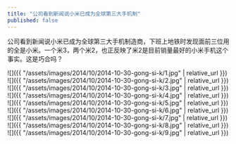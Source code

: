 ```yaml
---
title: "公司看到新闻说小米已成为全球第三大手机制"
published: false
---
```

公司看到新闻说小米已成为全球第三大手机制造商，下班上地铁时发现面前三位用的全是小米。一个米3，两个米2，也正反映了米2是目前销量最好的小米手机这个事实。这是巧合吗？



![]({{ "/assets/images/2014/10/2014-10-30-gong-si-k/1.jpg" | relative_url }})
![]({{ "/assets/images/2014/10/2014-10-30-gong-si-k/2.jpg" | relative_url }})
![]({{ "/assets/images/2014/10/2014-10-30-gong-si-k/3.jpg" | relative_url }})
![]({{ "/assets/images/2014/10/2014-10-30-gong-si-k/4.jpg" | relative_url }})
![]({{ "/assets/images/2014/10/2014-10-30-gong-si-k/5.jpg" | relative_url }})
![]({{ "/assets/images/2014/10/2014-10-30-gong-si-k/6.jpg" | relative_url }})
![]({{ "/assets/images/2014/10/2014-10-30-gong-si-k/7.jpg" | relative_url }})
![]({{ "/assets/images/2014/10/2014-10-30-gong-si-k/8.jpg" | relative_url }})
![]({{ "/assets/images/2014/10/2014-10-30-gong-si-k/9.jpg" | relative_url }})
